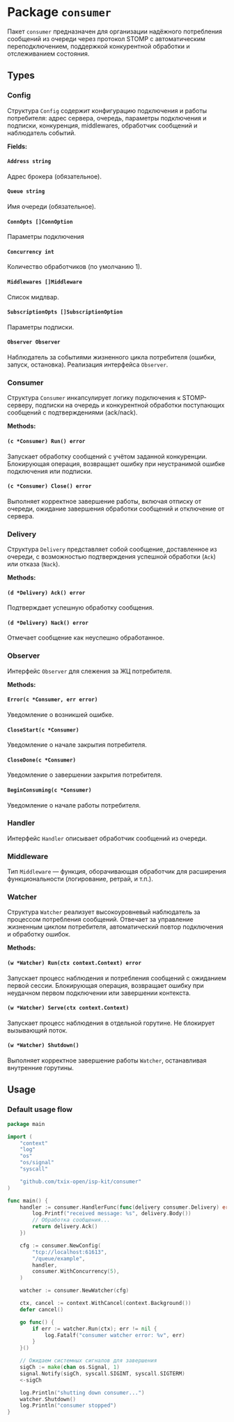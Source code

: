 # Package `consumer`

Пакет `consumer` предназначен для организации надёжного потребления сообщений из очереди через протокол STOMP с автоматическим переподключением, поддержкой конкурентной обработки и отслеживанием состояния.

## Types

### Config

Структура `Config` содержит конфигурацию подключения и работы потребителя: адрес сервера, очередь, параметры подключения и подписки, конкуренция, middlewares, обработчик сообщений и наблюдатель событий.

**Fields:**

#### `Address string`

Адрес брокера (обязательное).

#### `Queue string`

Имя очереди (обязательное).

#### `ConnOpts []ConnOption`

Параметры подключения

#### `Concurrency int`

Количество обработчиков (по умолчанию 1).

#### `Middlewares []Middleware`

Список мидлвар.

#### `SubscriptionOpts []SubscriptionOption`

Параметры подписки.

#### `Observer Observer`

Наблюдатель за событиями жизненного цикла потребителя (ошибки, запуск, остановка). Реализация интерфейса `Observer`.

### Consumer

Структура `Consumer` инкапсулирует логику подключения к STOMP-серверу, подписки на очередь и конкурентной обработки поступающих сообщений с подтверждениями (ack/nack).

**Methods:**

#### `(c *Consumer) Run() error`

Запускает обработку сообщений с учётом заданной конкуренции. Блокирующая операция, возвращает ошибку при неустранимой ошибке подключения или подписки.

#### `(c *Consumer) Close() error`

Выполняет корректное завершение работы, включая отписку от очереди, ожидание завершения обработки сообщений и отключение от сервера.

### Delivery

Структура `Delivery` представляет собой сообщение, доставленное из очереди, с возможностью подтверждения успешной обработки (`Ack`) или отказа (`Nack`).

**Methods:**

#### `(d *Delivery) Ack() error`

Подтверждает успешную обработку сообщения.

#### `(d *Delivery) Nack() error`

Отмечает сообщение как неуспешно обработанное.

### Observer

Интерфейс `Observer` для слежения за ЖЦ потребителя.

**Methods:**

#### `Error(c *Consumer, err error)`

Уведомление о возникшей ошибке.

#### `CloseStart(c *Consumer)`

Уведомление о начале закрытия потребителя.

#### `CloseDone(c *Consumer)`

Уведомление о завершении закрытия потребителя.

#### `BeginConsuming(c *Consumer)`

Уведомление о начале работы потребителя.

### Handler

Интерфейс `Handler` описывает обработчик сообщений из очереди.

### Middleware

Тип `Middleware` — функция, оборачивающая обработчик для расширения функциональности (логирование, ретрай, и т.п.).

### Watcher

Структура `Watcher` реализует высокоуровневый наблюдатель за процессом потребления сообщений. Отвечает за управление жизненным циклом потребителя, автоматический повтор подключения и обработку ошибок.

**Methods:**

#### `(w *Watcher) Run(ctx context.Context) error`

Запускает процесс наблюдения и потребления сообщений с ожиданием первой сессии. Блокирующая операция, возвращает ошибку при неудачном первом подключении или завершении контекста.

#### `(w *Watcher) Serve(ctx context.Context)`

Запускает процесс наблюдения в отдельной горутине. Не блокирует вызывающий поток.

#### `(w *Watcher) Shutdown()`

Выполняет корректное завершение работы `Watcher`, останавливая внутренние горутины.

## Usage

### Default usage flow

```go
package main

import (
	"context"
	"log"
	"os"
	"os/signal"
	"syscall"

	"github.com/txix-open/isp-kit/consumer"
)

func main() {
	handler := consumer.HandlerFunc(func(delivery consumer.Delivery) error {
		log.Printf("received message: %s", delivery.Body())
		// Обработка сообщения...
		return delivery.Ack()
	})

	cfg := consumer.NewConfig(
		"tcp://localhost:61613",
		"/queue/example",
		handler,
		consumer.WithConcurrency(5),
	)

	watcher := consumer.NewWatcher(cfg)

	ctx, cancel := context.WithCancel(context.Background())
	defer cancel()

	go func() {
		if err := watcher.Run(ctx); err != nil {
			log.Fatalf("consumer watcher error: %v", err)
		}
	}()

	// Ожидаем системных сигналов для завершения
	sigCh := make(chan os.Signal, 1)
	signal.Notify(sigCh, syscall.SIGINT, syscall.SIGTERM)
	<-sigCh

	log.Println("shutting down consumer...")
	watcher.Shutdown()
	log.Println("consumer stopped")
}

```
